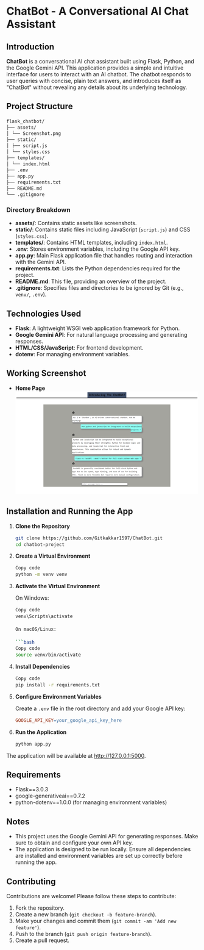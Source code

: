 # ChatBot - A Conversational AI Chat Assistant

## Introduction

**ChatBot** is a conversational AI chat assistant built using Flask, Python, and the Google Gemini API. This application provides a simple and intuitive interface for users to interact with an AI chatbot. The chatbot responds to user queries with concise, plain text answers, and introduces itself as "ChatBot" without revealing any details about its underlying technology.

## Project Structure

```arduino
flask_chatbot/
├── assets/
│ └── Screenshot.png
├── static/
│ ├── script.js
│ └── styles.css
├── templates/
│ └── index.html
├── .env
├── app.py
├── requirements.txt
├── README.md
└── .gitignore
```

### Directory Breakdown

- **assets/**: Contains static assets like screenshots.
- **static/**: Contains static files including JavaScript (`script.js`) and CSS (`styles.css`).
- **templates/**: Contains HTML templates, including `index.html`.
- **.env**: Stores environment variables, including the Google API key.
- **app.py**: Main Flask application file that handles routing and interaction with the Gemini API.
- **requirements.txt**: Lists the Python dependencies required for the project.
- **README.md**: This file, providing an overview of the project.
- **.gitignore**: Specifies files and directories to be ignored by Git (e.g., `venv/`, `.env`).

## Technologies Used

- **Flask**: A lightweight WSGI web application framework for Python.
- **Google Gemini API**: For natural language processing and generating responses.
- **HTML/CSS/JavaScript**: For frontend development.
- **dotenv**: For managing environment variables.

## Working Screenshot

- **Home Page**
  ![ChatBot](/assets/Screenshot.png)

## Installation and Running the App

1. **Clone the Repository**

   ```bash
   git clone https://github.com/Gitkakkar1597/ChatBot.git
   cd chatbot-project

2. **Create a Virtual Environment**

   ```bash
   Copy code
   python -m venv venv
   
3. **Activate the Virtual Environment**

   On Windows:

   ```bash
   Copy code
   venv\Scripts\activate
   
   On macOS/Linux:

   ```bash
   Copy code
   source venv/bin/activate
   
4. **Install Dependencies**

   ```bash
   Copy code
   pip install -r requirements.txt
   
5. **Configure Environment Variables**

    Create a `.env` file in the root directory and add your Google API key:

   ```makefile
   GOOGLE_API_KEY=your_google_api_key_here
   
6. **Run the Application**

   ```bash
   python app.py
   
The application will be available at http://127.0.0.1:5000.

## Requirements
- Flask==3.0.3
- google-generativeai==0.7.2
- python-dotenv==1.0.0 (for managing environment variables)

## Notes
- This project uses the Google Gemini API for generating responses. Make sure to obtain and configure your own API key.
- The application is designed to be run locally. Ensure all dependencies are installed and environment variables are set up correctly before running the app.

## Contributing

Contributions are welcome! Please follow these steps to contribute:

1. Fork the repository.
2. Create a new branch (`git checkout -b feature-branch`).
3. Make your changes and commit them (`git commit -am 'Add new feature'`).
4. Push to the branch (`git push origin feature-branch`).
5. Create a pull request.

